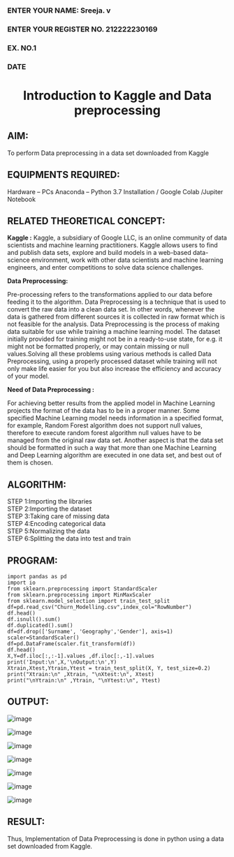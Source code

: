 <H3>ENTER YOUR NAME: Sreeja. v</H3>
<H3>ENTER YOUR REGISTER NO. 212222230169</H3>
<H3>EX. NO.1</H3>
<H3>DATE</H3>
<H1 ALIGN =CENTER> Introduction to Kaggle and Data preprocessing</H1>

## AIM:

To perform Data preprocessing in a data set downloaded from Kaggle

## EQUIPMENTS REQUIRED:
Hardware – PCs
Anaconda – Python 3.7 Installation / Google Colab /Jupiter Notebook

## RELATED THEORETICAL CONCEPT:

**Kaggle :**
Kaggle, a subsidiary of Google LLC, is an online community of data scientists and machine learning practitioners. Kaggle allows users to find and publish data sets, explore and build models in a web-based data-science environment, work with other data scientists and machine learning engineers, and enter competitions to solve data science challenges.

**Data Preprocessing:**

Pre-processing refers to the transformations applied to our data before feeding it to the algorithm. Data Preprocessing is a technique that is used to convert the raw data into a clean data set. In other words, whenever the data is gathered from different sources it is collected in raw format which is not feasible for the analysis.
Data Preprocessing is the process of making data suitable for use while training a machine learning model. The dataset initially provided for training might not be in a ready-to-use state, for e.g. it might not be formatted properly, or may contain missing or null values.Solving all these problems using various methods is called Data Preprocessing, using a properly processed dataset while training will not only make life easier for you but also increase the efficiency and accuracy of your model.

**Need of Data Preprocessing :**

For achieving better results from the applied model in Machine Learning projects the format of the data has to be in a proper manner. Some specified Machine Learning model needs information in a specified format, for example, Random Forest algorithm does not support null values, therefore to execute random forest algorithm null values have to be managed from the original raw data set.
Another aspect is that the data set should be formatted in such a way that more than one Machine Learning and Deep Learning algorithm are executed in one data set, and best out of them is chosen.


## ALGORITHM:
STEP 1:Importing the libraries<BR>
STEP 2:Importing the dataset<BR>
STEP 3:Taking care of missing data<BR>
STEP 4:Encoding categorical data<BR>
STEP 5:Normalizing the data<BR>
STEP 6:Splitting the data into test and train<BR>

##  PROGRAM:
```
import pandas as pd                                                 
import io
from sklearn.preprocessing import StandardScaler
from sklearn.preprocessing import MinMaxScaler
from sklearn.model_selection import train_test_split
df=pd.read_csv("Churn_Modelling.csv",index_col="RowNumber")         
df.head()
df.isnull().sum()                                                   
df.duplicated().sum()                                              
df=df.drop(['Surname', 'Geography','Gender'], axis=1)               
scaler=StandardScaler()                                            
df=pd.DataFrame(scaler.fit_transform(df))
df.head()
X,Y=df.iloc[:,:-1].values ,df.iloc[:,-1].values                     
print('Input:\n',X,'\nOutput:\n',Y) 
Xtrain,Xtest,Ytrain,Ytest = train_test_split(X, Y, test_size=0.2)   
print("Xtrain:\n" ,Xtrain, "\nXtest:\n", Xtest)                     
print("\nYtrain:\n" ,Ytrain, "\nYtest:\n", Ytest)                   
```
## OUTPUT:
![image](https://github.com/user-attachments/assets/2a6b4772-9103-4591-b2ae-5dbd95fddb2a)

![image](https://github.com/user-attachments/assets/8233493d-cfe6-4b61-88e8-d0a1c7e9298e)

![image](https://github.com/user-attachments/assets/ddc02573-faf9-45c9-bccb-9c8fb05ba21a)

![image](https://github.com/user-attachments/assets/46c4776a-2d51-4dbe-a1a0-376fb928a6a2)

![image](https://github.com/user-attachments/assets/8ead25c0-436c-4cdf-b0d7-0fc820243f72)

![image](https://github.com/user-attachments/assets/7b5ebc34-3edd-43b8-8492-273e33d17db2)

![image](https://github.com/user-attachments/assets/7e179cdd-7b3d-4973-9b51-1d56fcb133e3)

## RESULT:
Thus, Implementation of Data Preprocessing is done in python  using a data set downloaded from Kaggle.
